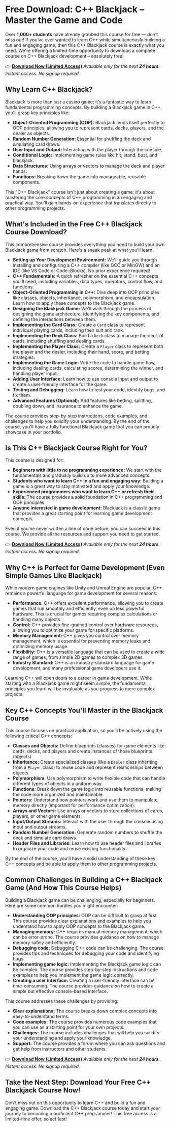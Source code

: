 # Free Download: C++ Blackjack – Master the Game and Code

Over **1,000+ students** have already grabbed this course for free — don’t miss out! If you’ve ever wanted to learn C++ while simultaneously building a fun and engaging game, then this C++ Blackjack course is exactly what you need. We're offering a limited-time opportunity to download a complete course on C++ Blackjack development – absolutely free!

👉 [**Download Now (Limited Access)**](https://udemywork.com/c-plus-plus-blackjack)
_Available only for the next **24 hours**._
_Instant access. No signup required._

## Why Learn C++ Blackjack?

Blackjack is more than just a casino game; it’s a fantastic way to learn fundamental programming concepts. By building a Blackjack game in C++, you'll grasp key principles like:

*   **Object-Oriented Programming (OOP):** Blackjack lends itself perfectly to OOP principles, allowing you to represent cards, decks, players, and the dealer as objects.
*   **Random Number Generation:** Essential for shuffling the deck and simulating card draws.
*   **User Input and Output:** Interacting with the player through the console.
*   **Conditional Logic:** Implementing game rules like hit, stand, bust, and blackjack.
*   **Data Structures:** Using arrays or vectors to manage the deck and player hands.
*   **Functions:** Breaking down the game into manageable, reusable components.

This "C++ Blackjack" course isn't just about creating a game; it's about mastering the core concepts of C++ programming in an engaging and practical way. You'll gain hands-on experience that translates directly to other programming projects.

## What's Included in the Free C++ Blackjack Course Download?

This comprehensive course provides everything you need to build your own Blackjack game from scratch. Here's a sneak peek at what you'll learn:

*   **Setting up Your Development Environment:** We'll guide you through installing and configuring a C++ compiler (like GCC or MinGW) and an IDE (like VS Code or Code::Blocks). No prior experience required!
*   **C++ Fundamentals:** A quick refresher on the essential C++ concepts you'll need, including variables, data types, operators, control flow, and functions.
*   **Object-Oriented Programming in C++:** Dive deep into OOP principles like classes, objects, inheritance, polymorphism, and encapsulation. Learn how to apply these concepts to the Blackjack game.
*   **Designing the Blackjack Game:** We'll walk through the process of designing the game architecture, identifying the key components, and defining the interactions between them.
*   **Implementing the Card Class:** Create a `Card` class to represent individual playing cards, including their suit and rank.
*   **Implementing the Deck Class:** Build a `Deck` class to manage the deck of cards, including shuffling and dealing cards.
*   **Implementing the Player Class:** Create a `Player` class to represent both the player and the dealer, including their hand, score, and betting strategies.
*   **Implementing the Game Logic:** Write the code to handle game flow, including dealing cards, calculating scores, determining the winner, and handling player input.
*   **Adding User Interface:** Learn how to use console input and output to create a user-friendly interface for the game.
*   **Testing and Debugging:** Learn how to test your code, identify bugs, and fix them.
*   **Advanced Features (Optional):** Add features like betting, splitting, doubling down, and insurance to enhance the game.

The course provides step-by-step instructions, code examples, and challenges to help you solidify your understanding. By the end of the course, you'll have a fully functional Blackjack game that you can proudly showcase in your portfolio.

## Is This C++ Blackjack Course Right for You?

This course is designed for:

*   **Beginners with little to no programming experience:** We start with the fundamentals and gradually build up to more advanced concepts.
*   **Students who want to learn C++ in a fun and engaging way:** Building a game is a great way to stay motivated and apply your knowledge.
*   **Experienced programmers who want to learn C++ or refresh their skills:** The course provides a solid foundation in C++ programming and OOP principles.
*   **Anyone interested in game development:** Blackjack is a classic game that provides a great starting point for learning game development concepts.

Even if you've never written a line of code before, you can succeed in this course. We provide all the resources and support you need to get started.

👉 [**Download Now (Limited Access)**](https://udemywork.com/c-plus-plus-blackjack)
_Available only for the next **24 hours**._
_Instant access. No signup required._

## Why C++ is Perfect for Game Development (Even Simple Games Like Blackjack)

While modern game engines like Unity and Unreal Engine are popular, C++ remains a powerful language for game development for several reasons:

*   **Performance:** C++ offers excellent performance, allowing you to create games that run smoothly and efficiently, even on less powerful hardware. This is crucial for games requiring complex calculations or handling many objects.
*   **Control:** C++ provides fine-grained control over hardware resources, allowing you to optimize your game for specific platforms.
*   **Memory Management:** C++ gives you control over memory management, which is essential for preventing memory leaks and optimizing memory usage.
*   **Flexibility:** C++ is a versatile language that can be used to create a wide range of games, from simple 2D games to complex 3D games.
*   **Industry Standard:** C++ is an industry-standard language for game development, and many professional game developers use it.

Learning C++ will open doors to a career in game development. While starting with a Blackjack game might seem simple, the fundamental principles you learn will be invaluable as you progress to more complex projects.

## Key C++ Concepts You'll Master in the Blackjack Course

This course focuses on practical application, so you’ll be actively using the following critical C++ concepts:

*   **Classes and Objects:** Define blueprints (classes) for game elements like cards, decks, and players and create instances of those blueprints (objects).
*   **Inheritance:** Create specialized classes (like a `Dealer` class inheriting from a `Player` class) to reuse code and represent relationships between objects.
*   **Polymorphism:** Use polymorphism to write flexible code that can handle different types of objects in a uniform way.
*   **Functions:** Break down the game logic into reusable functions, making the code more organized and maintainable.
*   **Pointers:** Understand how pointers work and use them to manipulate memory directly (important for performance optimization).
*   **Arrays and Vectors:** Use arrays or vectors to store collections of cards, players, or other game elements.
*   **Input/Output Streams:** Interact with the user through the console using input and output streams.
*   **Random Number Generation:** Generate random numbers to shuffle the deck and simulate card draws.
*   **Header Files and Libraries:** Learn how to use header files and libraries to organize your code and reuse existing functionality.

By the end of the course, you'll have a solid understanding of these key C++ concepts and be able to apply them to other programming projects.

## Common Challenges in Building a C++ Blackjack Game (And How This Course Helps)

Building a Blackjack game can be challenging, especially for beginners. Here are some common hurdles you might encounter:

*   **Understanding OOP principles:** OOP can be difficult to grasp at first. This course provides clear explanations and examples to help you understand how to apply OOP concepts to the Blackjack game.
*   **Managing memory:** C++ requires manual memory management, which can be error-prone. The course provides guidance on how to manage memory safely and efficiently.
*   **Debugging code:** Debugging C++ code can be challenging. The course provides tips and techniques for debugging your code and identifying bugs.
*   **Implementing game logic:** Implementing the Blackjack game logic can be complex. The course provides step-by-step instructions and code examples to help you implement the game logic correctly.
*   **Creating a user interface:** Creating a user-friendly interface can be time-consuming. The course provides guidance on how to create a simple but effective console-based interface.

This course addresses these challenges by providing:

*   **Clear explanations:** The course breaks down complex concepts into easy-to-understand terms.
*   **Code examples:** The course provides numerous code examples that you can use as a starting point for your own projects.
*   **Challenges:** The course includes challenges that will help you solidify your understanding and apply your knowledge.
*   **Support:** The course provides a forum where you can ask questions and get help from instructors and other students.

👉 [**Download Now (Limited Access)**](https://udemywork.com/c-plus-plus-blackjack)
_Available only for the next **24 hours**._
_Instant access. No signup required._

## Take the Next Step: Download Your Free C++ Blackjack Course Now!

Don't miss out on this opportunity to learn C++ and build a fun and engaging game. Download the C++ Blackjack course today and start your journey to becoming a proficient C++ programmer! This free access is a limited-time offer, so act fast!
